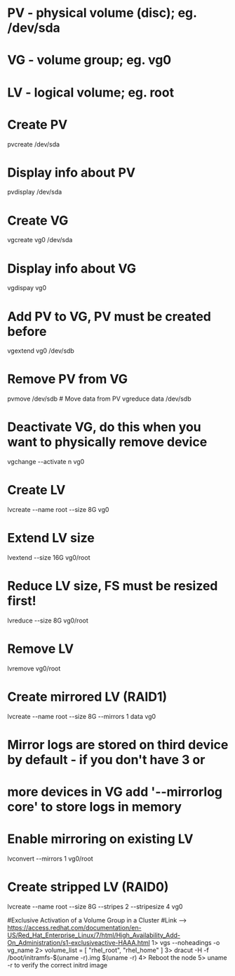 # PV - physical volume (disc); eg. /dev/sda
# VG - volume group; eg. vg0
# LV - logical volume; eg. root

# Create PV
pvcreate /dev/sda

# Display info about PV
pvdisplay /dev/sda

# Create VG
vgcreate vg0 /dev/sda

# Display info about VG
vgdispay vg0

# Add PV to VG, PV must be created before
vgextend vg0 /dev/sdb

# Remove PV from VG
pvmove /dev/sdb         # Move data from PV
vgreduce data /dev/sdb

# Deactivate VG, do this when you want to physically remove device
vgchange --activate n vg0

# Create LV
lvcreate --name root --size 8G vg0

# Extend LV size
lvextend --size 16G vg0/root

# Reduce LV size, FS must be resized first!
lvreduce --size 8G vg0/root

# Remove LV
lvremove vg0/root

# Create mirrored LV (RAID1)
lvcreate --name root --size 8G --mirrors 1 data vg0
# Mirror logs are stored on third device by default - if you don't have 3 or
# more devices in VG add '--mirrorlog core' to store logs in memory

# Enable mirroring on existing LV
lvconvert --mirrors 1 vg0/root

# Create stripped LV (RAID0)
lvcreate --name root --size 8G --stripes 2 --stripesize 4 vg0

#Exclusive Activation of a Volume Group in a Cluster
#Link --> https://access.redhat.com/documentation/en-US/Red_Hat_Enterprise_Linux/7/html/High_Availability_Add-On_Administration/s1-exclusiveactive-HAAA.html
1> vgs --noheadings -o vg_name
2> volume_list = [ "rhel_root", "rhel_home" ]
3> dracut -H -f /boot/initramfs-$(uname -r).img $(uname -r)
4> Reboot the node
5> uname -r to verify the correct initrd image
